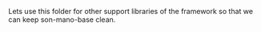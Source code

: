 Lets use this folder for other support libraries of the framework so that we can keep son-mano-base clean.